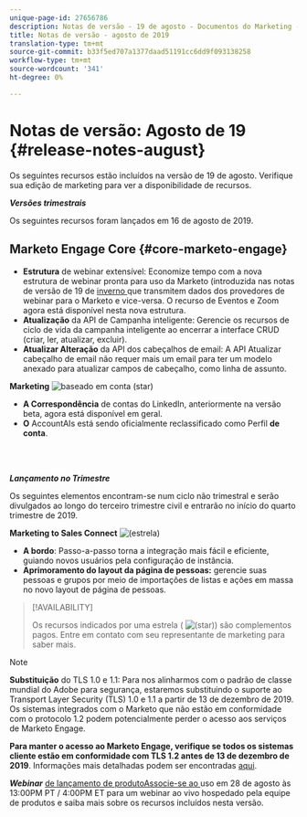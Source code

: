 ```yaml
---
unique-page-id: 27656786
description: Notas de versão - 19 de agosto - Documentos do Marketing - Documentação do produto
title: Notas de versão - agosto de 2019
translation-type: tm+mt
source-git-commit: b33f5ed707a1377daad51191cc6dd9f093138258
workflow-type: tm+mt
source-wordcount: '341'
ht-degree: 0%

---
```



# Notas de versão: Agosto de 19 {#release-notes-august}

Os seguintes recursos estão incluídos na versão de 19 de agosto. Verifique sua edição de marketing para ver a disponibilidade de recursos.

**_Versões trimestrais_**

Os seguintes recursos foram lançados em 16 de agosto de 2019.

## Marketo Engage Core {#core-marketo-engage}

* **Estrutura** de webinar extensível: Economize tempo com a nova estrutura de webinar pronta para uso da Marketo (introduzida nas notas de versão de 19 de  [inverno ](/help/marketo/release-notes/2019/release-notes-winter-19.md) que transmitem dados dos provedores de webinar para o Marketo e vice-versa. O recurso de Eventos e Zoom agora está disponível nesta nova estrutura.
* **Atualização** da API de Campanha inteligente: Gerencie os recursos de ciclo de vida da campanha inteligente ao encerrar a interface CRUD (criar, ler, atualizar, excluir).
* **Atualizar Alteração** da API dos cabeçalhos de email: A API Atualizar cabeçalho de email não requer mais um email para ter um modelo anexado para atualizar campos de cabeçalho, como linha de assunto.

**Marketing** ![ baseado em conta (star)](assets/star-yellow.svg)

* **A Correspondência** de contas do LinkedIn, anteriormente na versão beta, agora está disponível em geral.
* **O** AccountAIs está sendo oficialmente reclassificado como Perfil  **de conta**.

<br> 

**_Lançamento no Trimestre_**

Os seguintes elementos encontram-se num ciclo não trimestral e serão divulgados ao longo do terceiro trimestre civil e entrarão no início do quarto trimestre de 2019.

**Marketing to Sales Connect** ![ (estrela)](assets/star-yellow.svg)

* **A bordo**: Passo-a-passo torna a integração mais fácil e eficiente, guiando novos usuários pela configuração de instância.
* **Aprimoramento do layout da página de pessoas:** gerencie suas pessoas e grupos por meio de importações de listas e ações em massa no novo layout de página de pessoas.

>[!AVAILABILITY]
>
>Os recursos indicados por uma estrela ( ![(star)](assets/star-yellow.svg)) são complementos pagos. Entre em contato com seu representante de marketing para saber mais.

>[!NOTE]
>
>**Substituição** do TLS 1.0 e 1.1: Para nos alinharmos com o padrão de classe mundial do Adobe para segurança, estaremos substituindo o suporte ao Transport Layer Security (TLS) 1.0 e 1.1 a partir de 13 de dezembro de 2019. Os sistemas integrados com o Marketo que não estão em conformidade com o protocolo 1.2 podem potencialmente perder o acesso aos serviços de Marketo Engage.
>
>**Para manter o acesso ao Marketo Engage, verifique se todos os sistemas cliente estão em conformidade com TLS 1.2 antes de 13 de dezembro de 2019**. Informações mais detalhadas podem ser encontradas [aqui](https://nation.marketo.com/docs/DOC-7059-tls-10-11-deprecation-faq).

**_Webinar_** [de lançamento de produtoAssocie-se ao ](https://engage.marketo.com/August_19_Release_Webinar.html) uso em 28 de agosto às 13:00PM PT / 4:00PM ET para um webinar ao vivo hospedado pela equipe de produtos e saiba mais sobre os recursos incluídos nesta versão.
